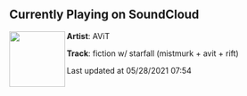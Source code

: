 ## Currently Playing on SoundCloud

[<img align="left" width="100" src="https://i1.sndcdn.com/artworks-WYKjmzGjOjfE1JDT-HVQIHg-t500x500.jpg">](https://soundcloud.com/avit69/fiction)

**Artist**: AViT 

**Track**: fiction w/ starfall (mistmurk + avit + rift)

Last updated at 05/28/2021 07:54

